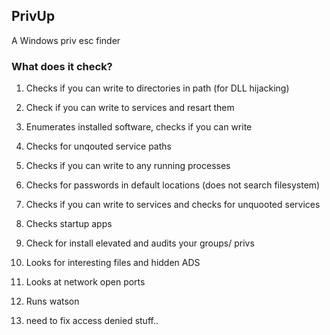 ## PrivUp

A Windows priv esc finder

### What does it check?
1) Checks if you can write to directories in path (for DLL hijacking)
2) Check if you can write to services and resart them
3) Enumerates installed software, checks if you can write
4) Checks for unqouted service paths
5) Checks if you can write to any running processes
6) Checks for passwords in default locations (does not search filesystem)
7) Checks if you can write to services and checks for unquooted services
8) Checks startup apps 
9) Check for install elevated and audits your groups/ privs
10) Looks for interesting files and hidden ADS
11) Looks at network open ports
12) Runs watson

1) need to fix access denied stuff..